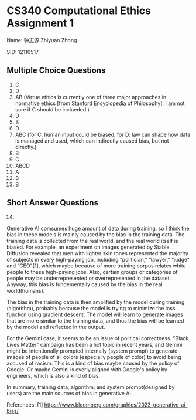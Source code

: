 # CS340 Computational Ethics Assignment 1

Name: 钟志源 Zhiyuan Zhong

SID: 12110517

## Multiple Choice Questions

1. C
2. D
3. AB (Virtue ethics is currently one of three major approaches in normative ethics [from Stanford Encyclopedia of Philosophy], I am not sure if C should be inclueded.)
4. D
5. B
6. D
7. ABC (for C: human input could be biased, for D: law can shape how data is managed and used, which can indirectly caused bias, but not directly.)
8. B
9. C
10. ABCD
11. A
12. B
13. B

## Short Answer Questions
14. 
Generative AI comsumes huge amount of data during training, so I think the bias in these models is mainly caused by the bias in the training data. The training data is collected from the real world, and the real world itself is biased. For example, an experiment on images generated by Stable Diffusion revealed that men with lighter skin tones represented the majority of subjects in every high-paying job, including “politician,” “lawyer," “judge” and “CEO"[1], which maybe because of more training corpus relates white people to these high-paying jobs. Also, certain groups or categories of people may be underrepresented or overrepresented in the dataset. Anyway, this bias is fundementally caused by the bias in the real world(humans).

The bias in the training data is then amplified by the model during training (algorithm), probably because the model is trying to minimize the loss function using gradient descent. The model will learn to generate images that are more similar to the training data, and thus the bias will be learned by the model and reflected in the output.

For the Gemini case, it seems to be an issue of political correctness. "Black Lives Matter" campaign has been a hot topic in recent years, and Gemini might be intentionally prompted internally (system prompt) to generate images of people of all colors (especially people of color) to avoid being accused of racism. This is a kind of bias maybe caused by the policy of Google. Or maybe Gemini is overly aligned with Google's policy by engineers, which is also a kind of bias.

In summary, training data, algorithm, and system prompt(designed by users) are the main sources of bias in generative AI.

References:
[1] https://www.bloomberg.com/graphics/2023-generative-ai-bias/


